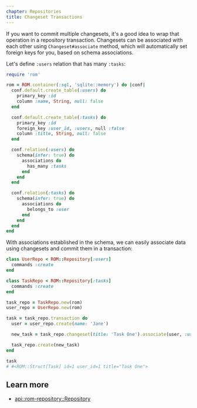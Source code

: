 ```yaml
---
chapter: Repositories
title: Changeset Transactions
---
```


If you want to commit multiple changesets, it's a good idea to wrap that operation in a
repository transaction. Changesets can be associated with each other using `Changeset#associate`
method, which will automatically set foreign keys for you, based on schema associations.

Let's define `:users` relation that has many `:tasks`:

``` ruby
require 'rom'

rom = ROM.container(:sql, 'sqlite::memory') do |conf|
  conf.default.create_table(:users) do
    primary_key :id
    column :name, String, null: false
  end

  conf.default.create_table(:tasks) do
    primary_key :id
    foreign_key :user_id, :users, null :false
    column :title, String, null: false
  end

  conf.relation(:users) do
    schema(infer: true) do
      associations do
        has_many :tasks
      end
    end
  end

  conf.relation(:tasks) do
    schema(infer: true) do
      associations do
        belongs_to :user
      end
    end
  end
end
```

With associations established in the schema, we can easily associate data using changesets and commit
them in a transaction:

``` ruby
class UserRepo < ROM::Repository[:users]
  commands :create
end

class TaskRepo < ROM::Repository[:tasks]
  commands :create
end

task_repo = TaskRepo.new(rom)
user_repo = UserRepo.new(rom)

task = task_repo.transaction do
  user = user_repo.create(name: 'Jane')

  new_task = task_repo.changeset(title: 'Task One').associate(user, :users)

  task_repo.create(new_task)
end

task
# #<ROM::Struct[Task] id=1 user_id=1 title="Task One">
```

## Learn more

* [api::rom-repository::Repository](#transaction)
